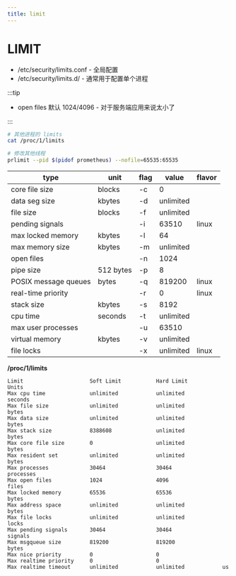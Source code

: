 ```yaml
---
title: limit
---
```


# LIMIT

- /etc/security/limits.conf - 全局配置
- /etc/security/limits.d/ - 通常用于配置单个进程

:::tip

- open files 默认 1024/4096 - 对于服务端应用来说太小了

:::

```bash
# 其他进程的 limits
cat /proc/1/limits

# 修改其他线程
prlimit --pid $(pidof prometheus) --nofile=65535:65535
```

| type                 | unit      | flag | value     | flavor |
| -------------------- | --------- | ---- | --------- | ------ |
| core file size       | blocks    | -c   | 0         |
| data seg size        | kbytes    | -d   | unlimited |
| file size            | blocks    | -f   | unlimited |
| pending signals      |           | -i   | 63510     | linux  |
| max locked memory    | kbytes    | -l   | 64        |
| max memory size      | kbytes    | -m   | unlimited |
| open files           |           | -n   | 1024      |
| pipe size            | 512 bytes | -p   | 8         |
| POSIX message queues | bytes     | -q   | 819200    | linux  |
| real-time priority   |           | -r   | 0         | linux  |
| stack size           | kbytes    | -s   | 8192      |
| cpu time             | seconds   | -t   | unlimited |
| max user processes   |           | -u   | 63510     |        |
| virtual memory       | kbytes    | -v   | unlimited |
| file locks           |           | -x   | unlimited | linux  |

**/proc/1/limits**

```
Limit                     Soft Limit           Hard Limit           Units
Max cpu time              unlimited            unlimited            seconds
Max file size             unlimited            unlimited            bytes
Max data size             unlimited            unlimited            bytes
Max stack size            8388608              unlimited            bytes
Max core file size        0                    unlimited            bytes
Max resident set          unlimited            unlimited            bytes
Max processes             30464                30464                processes
Max open files            1024                 4096                 files
Max locked memory         65536                65536                bytes
Max address space         unlimited            unlimited            bytes
Max file locks            unlimited            unlimited            locks
Max pending signals       30464                30464                signals
Max msgqueue size         819200               819200               bytes
Max nice priority         0                    0
Max realtime priority     0                    0
Max realtime timeout      unlimited            unlimited            us
```

